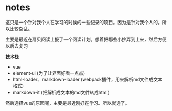 # notes

这只是一个针对我个人在学习的时候的一些记录的项目。因为是针对我个人的。所以比较杂乱。

主要是最近在扇贝阅读上报了一个阅读计划。想着把那些小抄弄到上来，然后方便以后去复习

**技术栈**
  - vue
  - element-ui (为了让界面好看一点点)
  - html-loader、markdown-loader (webpack插件，用来解析md文件成文本格式)
  - markdown-it (把解析成文本的md文件转成html)

然后选择vue的原因呢，主要是最近刚好在学习。所以就选了。



